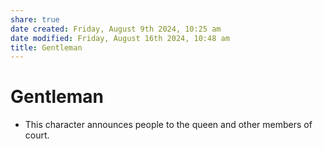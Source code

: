 ```yaml
---
share: true
date created: Friday, August 9th 2024, 10:25 am
date modified: Friday, August 16th 2024, 10:48 am
title: Gentleman
---
```


# Gentleman

- This character announces people to the queen and other members of court.